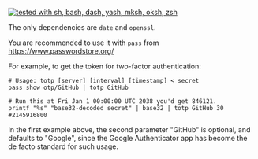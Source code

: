 [![tested with sh, bash, dash, yash, mksh, oksh, zsh](https://github.com/jakwings/totp/actions/workflows/test.yml/badge.svg)](https://github.com/jakwings/totp/actions/workflows/test.yml)

The only dependencies are `date` and `openssl`.

You are recommended to use it with `pass` from https://www.passwordstore.org/

For example, to get the token for two-factor authentication:

    # Usage: totp [server] [interval] [timestamp] < secret
    pass show otp/GitHub | totp GitHub

    # Run this at Fri Jan 1 00:00:00 UTC 2038 you'd get 846121.
    printf "%s" "base32-decoded secret" | base32 | totp GitHub 30 #2145916800

In the first example above, the second parameter "GitHub" is optional, and
defaults to "Google", since the Google Authenticator app has become the de
facto standard for such usage.
